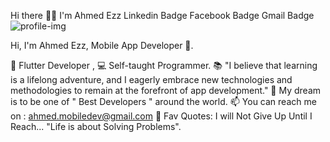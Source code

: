 Hi there 👋🏻 I'm Ahmed Ezz
Linkedin Badge Facebook Badge Gmail Badge
![profile-img](https://github.com/AhmedEzz32/AhmedEzz32/assets/132682073/6993bee3-2710-47b3-8bc6-6b80693a8de0)

Hi, I'm Ahmed Ezz, Mobile App Developer 🚀.

🐳 Flutter Developer ,
💻 Self-taught Programmer.
📚 "I believe that learning is a lifelong adventure, and I eagerly embrace new technologies and methodologies to remain at the forefront of app development."
🔮 My dream is to be one of " Best Developers " around the world.
📫 You can reach me on : ahmed.mobiledev@gmail.com
💎 Fav Quotes:
I will Not Give Up Until I Reach...
"Life is about Solving Problems".
